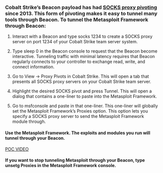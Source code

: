 ### Cobalt Strike’s Beacon payload has had [SOCKS proxy pivoting](https://www.cobaltstrike.com/help-socks-proxy-pivoting) since 2013. This form of pivoting makes it easy to tunnel many tools through Beacon. To tunnel the Metasploit Framework through Beacon:

1. Interact with a Beacon and type socks 1234 to create a SOCKS proxy server on port 1234 of your Cobalt Strike team server system.

2. Type sleep 0 in the Beacon console to request that the Beacon become interactive. Tunneling traffic with minimal latency requires that Beacon regularly connects to your controller to exchange read, write, and connect information.

3. Go to View -> Proxy Pivots in Cobalt Strike. This will open a tab that presents all SOCKS proxy servers on your Cobalt Strike team server.

4. Highlight the desired SOCKS pivot and press Tunnel. This will open a dialog that contains a one-liner to paste into the Metasploit Framework.

5. Go to msfconsole and paste in that one-liner. This one-liner will globally set the Metasploit Framework’s Proxies option. This option lets you specify a SOCKS proxy server to send the Metasploit Framework module through.

#### Use the Metasploit Framework. The exploits and modules you run will tunnel through your Beacon.

[POC VIDEO](https://www.youtube.com/watch?v=x60toeJRMe4)

#### If you want to stop tunneling Metasploit through your Beacon, type unsetg Proxies in the Metasploit Framework console.

